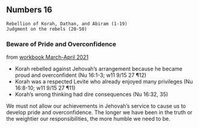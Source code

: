 ## Numbers 16

```
Rebellion of Korah, Dathan, and Abiram (1-19)
Judgment on the rebels (20-50)
```

### Beware of Pride and Overconfidence

from [workbook March-April 2021](https://www.jw.org/en/library/jw-meeting-workbook/march-april-2021-mwb/Life-and-Ministry-Meeting-Schedule-for-March-29-April-4-2021/Beware-of-Pride-and-Overconfidence/)

- Korah rebelled against Jehovah’s arrangement because he became proud and overconfident (Nu 16:1-3; w11 9/15 27 ¶12)
- Korah was a respected Levite who already enjoyed many privileges (Nu 16:8-10; w11 9/15 27 ¶11)
- Korah’s wrong thinking had dire consequences (Nu 16:32, 35)

We must not allow our achievements in Jehovah’s service to cause us to develop pride and overconfidence. The longer we have been in the truth or the weightier our responsibilities, the more humble we need to be.
